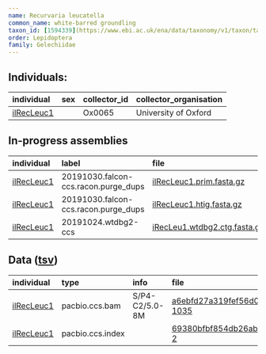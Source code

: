 ```yaml
---
name: Recurvaria leucatella
common_name: white-barred groundling
taxon_id: [1594339](https://www.ebi.ac.uk/ena/data/taxonomy/v1/taxon/tax-id/1594339)
order: Lepidoptera
family: Gelechiidae
---
```


## Individuals:

| individual | sex | collector_id | collector_organisation |
| :--------- | :-: | :----------- | :--------------------- |
| [ilRecLeuc1](ilRecLeuc1.md) |  | Ox0065 | University of Oxford |

## In-progress assemblies

| individual | label | file |
| :--------- | :---- | :--- |
| [ilRecLeuc1](ilRecLeuc1.md) | 20191030.falcon-ccs.racon.purge_dups | [ilRecLeuc1.prim.fasta.gz](https://darwin.cog.sanger.ac.uk/insects/Recurvaria_leucatella/ilRecLeuc1/assemblies/working/20191030.falcon-ccs.racon.purge_dups/ilRecLeuc1.prim.fasta.gz) |
| [ilRecLeuc1](ilRecLeuc1.md) | 20191030.falcon-ccs.racon.purge_dups | [ilRecLeuc1.htig.fasta.gz](https://darwin.cog.sanger.ac.uk/insects/Recurvaria_leucatella/ilRecLeuc1/assemblies/working/20191030.falcon-ccs.racon.purge_dups/ilRecLeuc1.htig.fasta.gz) |
| [ilRecLeuc1](ilRecLeuc1.md) | 20191024.wtdbg2-ccs | [iRecLeu1.wtdbg2.ctg.fasta.gz](https://darwin.cog.sanger.ac.uk/insects/Recurvaria_leucatella/ilRecLeuc1/assemblies/working/20191024.wtdbg2-ccs/iRecLeu1.wtdbg2.ctg.fasta.gz) |

## Data ([tsv](Recurvaria_leucatella_data.tsv))

| individual | type | info | file |
| :--------- | :--- | :--- | :--- |
| [ilRecLeuc1](ilRecLeuc1.md) | pacbio.ccs.bam | S/P4-C2/5.0-8M | [a6ebfd27a319fef56d0e87ed4477bc17-1035](https://darwin.cog.sanger.ac.uk/insects/Recurvaria_leucatella/ilRecLeuc1/genomic_data/pacbio/m64089_191021_113836.bc1011_BAK8A_OA--bc1011_BAK8A_OA.ccs.bam) |
| [ilRecLeuc1](ilRecLeuc1.md) | pacbio.ccs.index |  | [69380bfbf854db26ab002cd24c34ccfd-2](https://darwin.cog.sanger.ac.uk/insects/Recurvaria_leucatella/ilRecLeuc1/genomic_data/pacbio/m64089_191021_113836.bc1011_BAK8A_OA--bc1011_BAK8A_OA.ccs.bam.pbi) |
